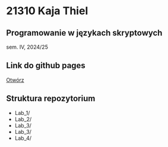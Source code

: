 # 21310 Kaja Thiel 

## Programowanie w językach skryptowych 
sem. IV, 2024/25

## Link do github pages
[Otwórz](https://kajciuch.github.io/Programowanie_w_jezykach_skryptowych/Lab_3/)


## Struktura repozytorium
- Lab_1/
- Lab_2/
- Lab_3/
- Lab_3/
- Lab_4/


